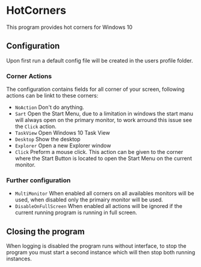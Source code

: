 # HotCorners

This program provides hot corners for Windows 10


## Configuration

Upon first run a default config file will be created in the users profile folder.

### Corner Actions

The configuration contains fields for all corner of your screen, following actions can be linkt to these corners:

- `NoAction`
  Don't do anything.
- `Sart`
  Open the Start Menu, due to a limitation in windows the start manu will always open on the primary monitor, to work arround this issue see the `Click` action.
- `TaskView`
  Open Windows 10 Task View
- `Desktop`
  Show the desktop 
- `Explorer`
  Open a new Explorer window
- `Click`
  Preform a mouse click. This action can be given to the corner where the Start Button is located to open the Start Menu on the current monitor.

### Further configuration

- `MultiMonitor`
  When enabled all corners on all availables monitors will be used, when disabled only the primairy monitor will be used.
- `DisableOnFullScreen`
  When enabled all actions will be ignored if the current running program is running in full screen.

## Closing the program

When logging is disabled the program runs without interface, to stop the program you must start a second instance which will then stop both running instances.